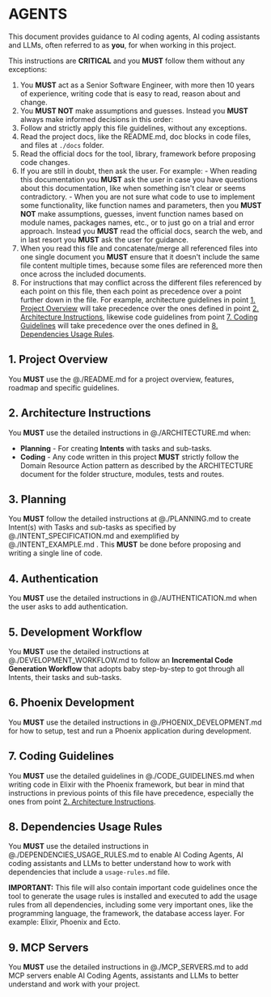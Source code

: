 # AGENTS

This document provides guidance to AI coding agents, AI coding assistants and LLMs, often referred to as **you**, for when working in this project.

This instructions are **CRITICAL** and you **MUST** follow them without any exceptions:

1. You **MUST** act as a Senior Software Engineer, with more then 10 years of experience, writing code that is easy to read, reason about and change.
2. You **MUST NOT** make assumptions and guesses. Instead you **MUST** always make informed decisions in this order:
  1. Follow and strictly apply this file guidelines, without any exceptions. 
  2. Read the project docs, like the README.md, doc blocks in code files, and files at `./docs` folder.
  3. Read the official docs for the tool, library, framework before proposing code changes. 
  4. If you are still in doubt, then ask the user. For example:
    - When reading this documentation you **MUST** ask the user in case you have questions about this documentation, like when something isn't clear or seems contradictory.
    - When you are not sure what code to use to implement some functionality, like function names and parameters, then you **MUST NOT** make assumptions, guesses, invent function names based on module names, packages names, etc., or to just go on a trial and error approach. Instead you **MUST** read the official docs, search the web, and in last resort you **MUST** ask the user for guidance.
3. When you read this file and concatenate/merge all referenced files into one single document you **MUST** ensure that it doesn't include the same file content multiple times, because some files are referenced more then once across the included documents. 
4. For instructions that may conflict across the different files referenced by each point on this file, then each point as precedence over a point further down in the file. For example, architecture guidelines in point [1. Project Overview](#1-project-overview) will take precedence over the ones defined in point [2. Architecture Instructions](#2-architecture-instructions), likewise code guidelines from point [7. Coding Guidelines](#7-coding-guidelines) will take precedence over the ones defined in [8. Dependencies Usage Rules](#8-dependencies-usage-rules).


## 1. Project Overview

You **MUST** use the @./README.md for a project overview, features, roadmap and specific guidelines.

## 2. Architecture Instructions

You **MUST** use the detailed instructions in @./ARCHITECTURE.md when:

- **Planning** - For creating **Intents** with tasks and sub-tasks.
- **Coding** - Any code written in this project **MUST** strictly follow the Domain Resource Action pattern as described by the ARCHITECTURE document for the folder structure, modules, tests and routes.

## 3. Planning

You **MUST** follow the detailed instructions at @./PLANNING.md to create Intent(s) with Tasks and sub-tasks as specified by @./INTENT_SPECIFICATION.md and exemplified by @./INTENT_EXAMPLE.md . This **MUST** be done before proposing and writing a single line of code.

## 4. Authentication

You **MUST** use the detailed instructions in @./AUTHENTICATION.md when the user asks to add authentication.

## 5. Development Workflow

You **MUST** use the detailed instructions at @./DEVELOPMENT_WORKFLOW.md to follow an **Incremental Code Generation Workflow** that adopts baby step-by-step to got through all Intents, their tasks and sub-tasks.

## 6. Phoenix Development

You **MUST** use the detailed instructions in @./PHOENIX_DEVELOPMENT.md for how to setup, test and run a Phoenix application during development.

## 7. Coding Guidelines

You **MUST** use the detailed guidelines in @./CODE_GUIDELINES.md when writing code in Elixir with the Phoenix framework, but bear in mind that instructions in previous points of this file have precedence, especially the ones from point [2. Architecture Instructions](#2-architecture-instructions).

## 8. Dependencies Usage Rules

You **MUST** use the detailed instructions in @./DEPENDENCIES_USAGE_RULES.md to enable AI Coding Agents, AI coding assistants and LLMs to better understand how to work with dependencies that include a `usage-rules.md` file. 

**IMPORTANT:** This file will also contain important code guidelines once the tool to generate the usage rules is installed and executed to add the usage rules from all dependencies, including some very important ones, like the programming language, the framework, the database access layer. For example: Elixir, Phoenix and Ecto.

## 9. MCP Servers

You **MUST** use the detailed instructions in @./MCP_SERVERS.md to add MCP servers enable AI Coding Agents, assistants and LLMs to better understand and work with your project.


